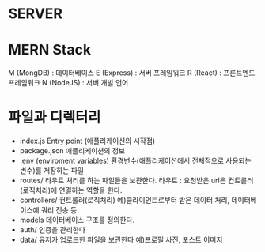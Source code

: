 # SERVER

# MERN Stack
M (MongDB) : 데이터베이스
E (Express) : 서버 프레임워크
R (React) : 프론트엔드 프레임워크
N (NodeJS) : 서버 개발 언어

# 파일과 디렉터리
- index.js
Entry point (애플리케이션의 시작점)
- package.json
애플리케이션의 정보
- .env (enviroment variables)
환경변수(애플리케이션에서 전체적으로 사용되는 변수)를 저장하는 파일
- routes/
라우트 처리를 하는 파일들을 보관한다.
라우트 : 요청받은 url은 컨트롤러(로직처리)에 연결하는 역할을 한다.
- controllers/
컨트롤러(로직처리)
예)클라이언트로부터 받은 데이터 처리, 데이터베이스에 쿼리 전송 등
- models
데이터베이스 구조를 정의한다.
- auth/
인증을 관리한다
- data/
유저가 업로드한 파일을 보관한다
예)프로필 사진, 포스트 이미지